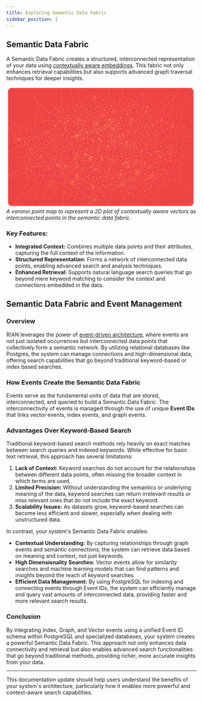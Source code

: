 ```yaml
---
title: Exploring Semantic Data Fabric
sidebar_position: 1
---
```


## Semantic Data Fabric
A Semantic Data Fabric creates a structured, interconnected representation of your data using [contextually aware embeddings](./contextually_aware_embedding.md). This fabric not only enhances retrieval capabilities but also supports advanced graph traversal techniques for deeper insights.

![Semantic Data Fabric](../assets/get-started/Seamantic_data_fabric.png)
*A voronoi point map to represent a 2D plot of contextually aware vectors as interconnected points in the semantic data fabric.*
<br />

### Key Features:
 - **Integrated Context:** Combines multiple data points and their attributes, capturing the full context of the information.
 - **Structured Representation:** Forms a network of interconnected data points, enabling advanced search and analysis techniques.
 - **Enhanced Retrieval:** Supports natural language search queries that go beyond mere keyword matching to consider the context and connections embedded in the data.


## Semantic Data Fabric and Event Management

### Overview

 R!AN leverages the power of [event-driven architecture](../guides/generated_events.md), where events are not just isolated occurrences but interconnected data points that collectively form a semantic network. By utilizing relational databases like Postgres, the system can manage connections and high-dimensional data, offering search capabilities that go beyond traditional keyword-based or index based searches.

### How Events Create the Semantic Data Fabric

Events serve as the fundamental units of data that are stored, interconnected, and queried to build a Semantic Data Fabric. The interconnectivity of events is managed through the use of unique **Event IDs** that links vector events, index events, and graph events.


### Advantages Over Keyword-Based Search

Traditional keyword-based search methods rely heavily on exact matches between search queries and indexed keywords. While effective for basic text retrieval, this approach has several limitations:

1. **Lack of Context:** Keyword searches do not account for the relationships between different data points, often missing the broader context in which terms are used.
2. **Limited Precision:** Without understanding the semantics or underlying meaning of the data, keyword searches can return irrelevant results or miss relevant ones that do not include the exact keyword.
3. **Scalability Issues:** As datasets grow, keyword-based searches can become less efficient and slower, especially when dealing with unstructured data.

In contrast, your system's Semantic Data Fabric enables:

- **Contextual Understanding:** By capturing relationships through graph events and semantic connections, the system can retrieve data based on meaning and context, not just keywords.
- **High Dimensionality Searches:** Vector events allow for similarity searches and machine learning models that can find patterns and insights beyond the reach of keyword searches.
- **Efficient Data Management:** By using PostgreSQL for indexing and connecting events through Event IDs, the system can efficiently manage and query vast amounts of interconnected data, providing faster and more relevant search results.

### Conclusion

By integrating Index, Graph, and Vector events using a unified Event ID schema within PostgreSQL and specialized databases, your system creates a powerful Semantic Data Fabric. This approach not only enhances data connectivity and retrieval but also enables advanced search functionalities that go beyond traditional methods, providing richer, more accurate insights from your data.

--- 

This documentation update should help users understand the benefits of your system's architecture, particularly how it enables more powerful and context-aware search capabilities.